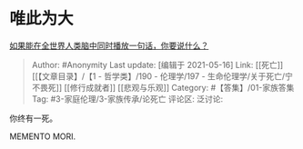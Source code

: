 # 唯此为大
[如果能在全世界人类脑中同时播放一句话，你要说什么？](https://www.zhihu.com/question/358243958/answer/915544718)

> Author: #Anonymity
> Last update: [编辑于 2021-05-16]
> Link: [[死亡]] [[【文章目录】/【1 - 哲学类】/190 - 伦理学/197 - 生命伦理学/关于死亡/宁不畏死]] [[修行成就者]] [[悲观与乐观]]
> Category: #【答集】/01-家族答集 
> Tag: #3-家庭伦理/3-家族传承/论死亡
> 评论区:
> 泛讨论:

你终有一死。

MEMENTO MORI.
